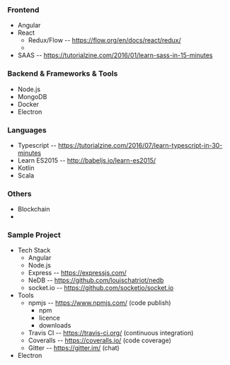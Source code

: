 ### Frontend
- Angular
- React
  - Redux/Flow -- https://flow.org/en/docs/react/redux/
  - 
- SAAS -- https://tutorialzine.com/2016/01/learn-sass-in-15-minutes


### Backend & Frameworks & Tools
- Node.js
- MongoDB
- Docker
- Electron


### Languages
 - Typescript -- https://tutorialzine.com/2016/07/learn-typescript-in-30-minutes
 - Learn ES2015 -- http://babeljs.io/learn-es2015/
 - Kotlin
 - Scala
 
 
 ### Others
 - Blockchain
 - 
 
 
 ### Sample Project
 - Tech Stack
   - Angular
   - Node.js
   - Express -- https://expressjs.com/
   - NeDB -- https://github.com/louischatriot/nedb
   - socket.io -- https://github.com/socketio/socket.io
 - Tools
   - npmjs -- https://www.npmjs.com/ (code publish)
     - npm
     - licence
     - downloads    
   - Travis CI -- https://travis-ci.org/ (continuous integration)
   - Coveralls -- https://coveralls.io/ (code coverage)
   - Gitter -- https://gitter.im/ (chat)
 - Electron
  
    
  
